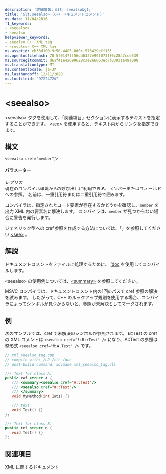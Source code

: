 ```yaml
---
description: '詳細情報: &lt; seealso&gt;'
title: '&lt;seealso> (C++ ドキュメントコメント)'
ms.date: 11/04/2016
f1_keywords:
- <seealso>
- seealso
helpviewer_keywords:
- seealso C++ XML tag
- <seealso> C++ XML tag
ms.assetid: cb33d100-9c50-4485-8d0c-573429eff155
ms.openlocfilehash: 70f5f0147ff56dd6327e99f073f80c28a7cce539
ms.sourcegitcommit: d6af41e42699628c3e2e6063ec7b03931a49a098
ms.translationtype: MT
ms.contentlocale: ja-JP
ms.lasthandoff: 12/11/2020
ms.locfileid: "97224726"
---
```

# <a name="ltseealsogt"></a>&lt;seealso&gt;

\<seealso> タグを使用して、「関連項目」セクションに表示するテキストを指定することができます。 [\<see>](see-visual-cpp.md) を使用すると、テキスト内からリンクを指定できます。

## <a name="syntax"></a>構文

```
<seealso cref="member"/>
```

#### <a name="parameters"></a>パラメーター

*レプリカ*<br/>
現在のコンパイル環境からの呼び出しに利用できる、メンバーまたはフィールドへの参照。  名前は、一重引用符または二重引用符で囲みます。

コンパイラは、指定されたコード要素が存在するかどうかを確認し、`member` を出力 XML 内の要素名に解決します。  コンパイラは、`member` が見つからない場合に警告を発行します。

ジェネリック型への cref 参照を作成する方法については、「」を参照してください [\<see>](see-visual-cpp.md) 。

## <a name="remarks"></a>解説

ドキュメントコメントをファイルに処理するために、 [/doc](doc-process-documentation-comments-c-cpp.md) を使用してコンパイルします。

\<seealso> の使用例については、[\<summary>](summary-visual-cpp.md) を参照してください。

MSVC コンパイラは、ドキュメントコメント内の1回のパスで cref 参照の解決を試みます。  したがって、C++ のルックアップ規則を使用する場合、コンパイラによってシンボルが見つからないと、参照が未解決としてマークされます。

## <a name="example"></a>例

次のサンプルでは、cref で未解決のシンボルが参照されます。 B::Test の cref の XML コメントは `<seealso cref="!:B::Test" />` になり、A::Test の参照は整形式 `<seealso cref="M:A.Test" />` です。

```cpp
// xml_seealso_tag.cpp
// compile with: /LD /clr /doc
// post-build command: xdcmake xml_seealso_tag.dll

/// Text for class A.
public ref struct A {
   /// <summary><seealso cref="A::Test"/>
   /// <seealso cref="B::Test"/>
   /// </summary>
   void MyMethod(int Int1) {}

   /// text
   void Test() {}
};

/// Text for class B.
public ref struct B {
   void Test() {}
};
```

## <a name="see-also"></a>関連項目

[XML に関するドキュメント](xml-documentation-visual-cpp.md)
